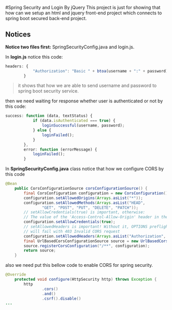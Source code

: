 #Spring Security and Login By jQuery
This project is just for showing that how can we setup 
an html and jquery front-end project 
which connects to spring boot secured back-end project.

## Notices
**Notice two files first:** SpringSecurityConfig.java and login.js.
    
        
In **login.js** notice this code:  
```javascript
headers: {
            "Authorization": "Basic " + btoa(username + ":" + password)
        }  
```
> it shows that how we are able to send username and password to spring boot security service.  
  
then we need waiting for response whether user is authenticated or not by this code:  
```javascript
success: function (data, textStatus) {
            if (data.isAuthenticated === true) {
                loginSuccessful(username, password);
            } else {
                loginFailed();
            }
        },
        error: function (errorMessage) {
            loginFailed();
        }
```  
In **SpringSecurityConfig.java** class notice that how we configure CORS by this code  
```java
@Bean
    public CorsConfigurationSource corsConfigurationSource() {
        final CorsConfiguration configuration = new CorsConfiguration();
        configuration.setAllowedOrigins(Arrays.asList("*"));
        configuration.setAllowedMethods(Arrays.asList("HEAD",
                "GET", "POST", "PUT", "DELETE", "PATCH"));
        // setAllowCredentials(true) is important, otherwise:
        // The value of the 'Access-Control-Allow-Origin' header in the response must not be the wildcard '*' when the request's credentials mode is 'include'.
        configuration.setAllowCredentials(true);
        // setAllowedHeaders is important! Without it, OPTIONS preflight request
        // will fail with 403 Invalid CORS request
        configuration.setAllowedHeaders(Arrays.asList("Authorization", "Cache-Control", "Content-Type"));
        final UrlBasedCorsConfigurationSource source = new UrlBasedCorsConfigurationSource();
        source.registerCorsConfiguration("/**", configuration);
        return source;
    }
```
also we need put this bellow code to enable CORS for spring security.  
``` java
@Override
    protected void configure(HttpSecurity http) throws Exception {
        http
                .cors()
                .and()
                .csrf().disable()
...
```

